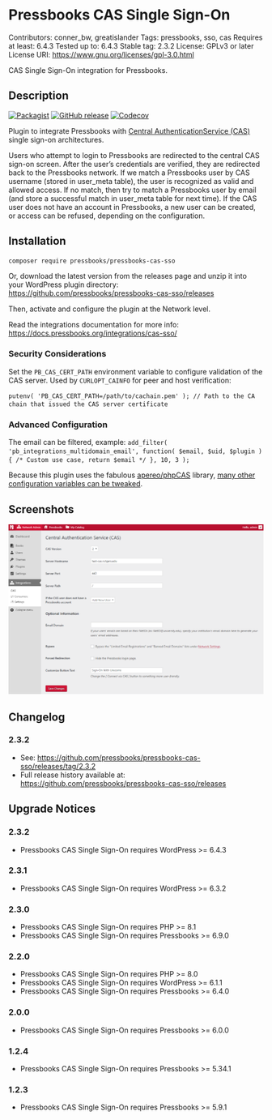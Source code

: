# Pressbooks CAS Single Sign-On

Contributors: conner_bw, greatislander
Tags: pressbooks, sso, cas
Requires at least: 6.4.3
Tested up to: 6.4.3
Stable tag: 2.3.2
License: GPLv3 or later
License URI: https://www.gnu.org/licenses/gpl-3.0.html

CAS Single Sign-On integration for Pressbooks.

## Description

[![Packagist](https://img.shields.io/packagist/v/pressbooks/pressbooks-cas-sso.svg?style=flat-square)](https://packagist.org/packages/pressbooks/pressbooks-cas-sso) [![GitHub release](https://img.shields.io/github/release/pressbooks/pressbooks-cas-sso.svg?style=flat-square)](https://github.com/pressbooks/pressbooks-cas-sso/releases) [![Codecov](https://img.shields.io/codecov/c/github/pressbooks/pressbooks-cas-sso.svg?style=flat-square)](https://codecov.io/gh/pressbooks/pressbooks-cas-sso)

Plugin to integrate Pressbooks with [Central AuthenticationService (CAS)](http://en.wikipedia.org/wiki/Central_Authentication_Service) single sign-on architectures.

Users who attempt to login to Pressbooks are redirected to the central CAS sign-on screen. After the user’s credentials are verified, they are redirected back to the Pressbooks
network. If we match a Pressbooks user by CAS username (stored in user_meta table), the user is recognized as valid and allowed access. If no match, then try to match a Pressbooks
user by email (and store a successful match in user_meta table for next time). If the CAS user does not have an account in Pressbooks, a new user can be created, or access can be
refused, depending on the configuration.

## Installation

```
composer require pressbooks/pressbooks-cas-sso
```

Or, download the latest version from the releases page and unzip it into your WordPress plugin directory: https://github.com/pressbooks/pressbooks-cas-sso/releases

Then, activate and configure the plugin at the Network level.

Read the integrations documentation for more info: https://docs.pressbooks.org/integrations/cas-sso/

### Security Considerations

Set the `PB_CAS_CERT_PATH` environment variable to configure validation of the CAS server. Used by `CURLOPT_CAINFO` for peer and host verification:

    putenv( 'PB_CAS_CERT_PATH=/path/to/cachain.pem' ); // Path to the CA chain that issued the CAS server certificate

### Advanced Configuration

The email can be filtered, example: `add_filter( 'pb_integrations_multidomain_email', function( $email, $uid, $plugin ) { /* Custom use case, return $email */ }, 10, 3 );`

Because this plugin uses the fabulous [apereo/phpCAS](https://github.com/apereo/phpCAS) library, [many other configuration variables can be tweaked](https://github.com/apereo/phpCAS/tree/master/docs/examples).

## Screenshots

![Pressbooks CAS Administration.](screenshot-1.png)

## Changelog
### 2.3.2

* See: https://github.com/pressbooks/pressbooks-cas-sso/releases/tag/2.3.2
* Full release history available at: https://github.com/pressbooks/pressbooks-cas-sso/releases

## Upgrade Notices
### 2.3.2
* Pressbooks CAS Single Sign-On requires WordPress >= 6.4.3

### 2.3.1
* Pressbooks CAS Single Sign-On requires WordPress >= 6.3.2

### 2.3.0
* Pressbooks CAS Single Sign-On requires PHP >= 8.1
* Pressbooks CAS Single Sign-On requires Pressbooks >= 6.9.0

### 2.2.0
* Pressbooks CAS Single Sign-On requires PHP >= 8.0
* Pressbooks CAS Single Sign-On requires WordPress >= 6.1.1
* Pressbooks CAS Single Sign-On requires Pressbooks >= 6.4.0

### 2.0.0
* Pressbooks CAS Single Sign-On requires Pressbooks >= 6.0.0

### 1.2.4
* Pressbooks CAS Single Sign-On requires Pressbooks >= 5.34.1

### 1.2.3
* Pressbooks CAS Single Sign-On requires Pressbooks >= 5.9.1
